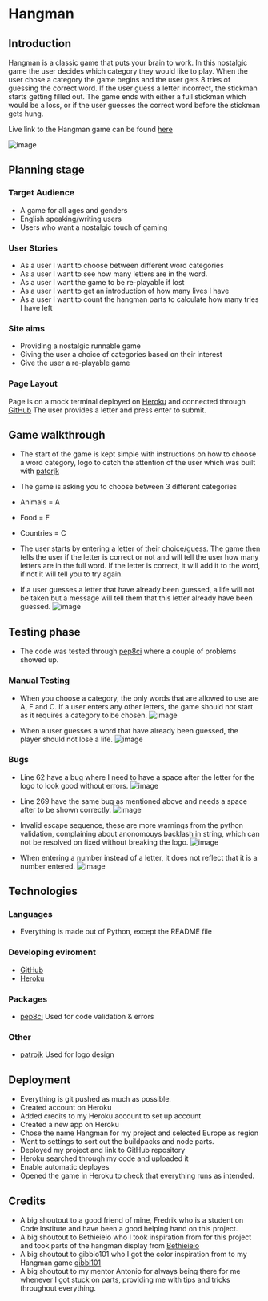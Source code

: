 # Hangman

## Introduction
Hangman is a classic game that puts your brain to work.
In this nostalgic game the user decides which category they would like to play.
When the user chose a category the game begins and the user gets 8 tries of guessing the correct word.
If the user guess a letter incorrect, the stickman starts getting filled out.
The game ends with either a full stickman which would be a loss, or if the user guesses the correct word before the stickman gets hung.

Live link to the Hangman game can be found [here](https://gomsur-hangman.herokuapp.com/)

![image](assets/img/Intro.png)

## Planning stage
### Target Audience
- A game for all ages and genders
- English speaking/writing users
- Users who want a nostalgic touch of gaming

### User Stories
- As a user I want to choose between different word categories
- As a user I want to see how many letters are in the word.
- As a user I want the game to be re-playable if lost
- As a user I want to get an introduction of how many lives I have
- As a user I want to count the hangman parts to calculate how many tries I have left

### Site aims
- Providing a nostalgic runnable game
- Giving the user a choice of categories based on their interest
- Give the user a re-playable game

### Page Layout
Page is on a mock terminal deployed on [Heroku](https://dashboard.heroku.com/apps) and connected through [GitHub](https://github.com/)
The user provides a letter and press enter to submit.

## Game walkthrough
- The start of the game is kept simple with instructions on how to choose a word category, logo to catch the attention of the user which was built with [patorjk](https://patorjk.com/)

- The game is asking you to choose between 3 different categories
- Animals = A
- Food = F
- Countries = C

- The user starts by entering a letter of their choice/guess.
The game then tells the user if the letter is correct or not and will tell the user how many letters are in the full word.
If the letter is correct, it will add it to the word, if not it will tell you to try again.

- If a user guesses a letter that have already been guessed, a life will not be taken but a message will tell them that this letter already have been guessed.
![image](assets/img/You%20have%20already%20guessed%20F.png)

## Testing phase
- The code was tested through [pep8ci](https://pep8ci.herokuapp.com/#) where a couple of problems showed up.

### Manual Testing
- When you choose a category, the only words that are allowed to use are A, F and C.
If a user enters any other letters, the game should not start as it requires a category to be chosen.
![image](assets/img/k%20is%20not%20a%20word.png)

- When a user guesses a word that have already been guessed, the player should not lose a life.
![image](assets/img/already%20guessed.png)


### Bugs
- Line 62 have a bug where I need to have a space after the letter for the logo to look good without errors.
![image](assets/img/62.png)

- Line 269 have the same bug as mentioned above and needs a space after to be shown correctly.
![image](assets/img/269.png)

- Invalid escape sequence, these are more warnings from the python validation, complaining about anonomouys backlash in string, which can not be resolved on fixed without breaking the logo.
![image](assets/img/escape%20sequence.png)

- When entering a number instead of a letter, it does not reflect that it is a number entered.
![image](assets/img/Number.png)

## Technologies
### Languages
- Everything is made out of Python, except the README file

### Developing eviroment
- [GitHub](https://github.com/)
- [Heroku](https://dashboard.heroku.com/apps/gomsur-hangman/deploy/github)

### Packages 
- [pep8ci](https://pep8ci.herokuapp.com/#) Used for code validation & errors

### Other
- [patrojk](https://patorjk.com/) Used for logo design

## Deployment
- Everything is git pushed as much as possible.
- Created account on Heroku
- Added credits to my Heroku account to set up account
- Created a new app on Heroku
- Chose the name Hangman for my project and selected Europe as region
- Went to settings to sort out the buildpacks and node parts.
- Deployed my project and link to GitHub repository
- Heroku searched through my code and uploaded it
- Enable automatic deployes
- Opened the game in Heroku to check that everything runs as intended.

## Credits
- A big shoutout to a good friend of mine, Fredrik who is a student on Code Institute and have been a good helping hand on this project.
- A big shoutout to Bethieieio who I took inspiration from for this project and took parts of the hangman display from [Bethieieio](https://github.com/Bethieieio/project-three-console-hangman/blob/main/run.py)
- A big shoutout to gibbio101 who I got the color inspiration from to my Hangman game [gibbi101](https://github.com/gibbo101/hangman/blob/main/run.py)
- A big shoutout to my mentor Antonio for always being there for me whenever I got stuck on parts, providing me with tips and tricks throughout everything.
